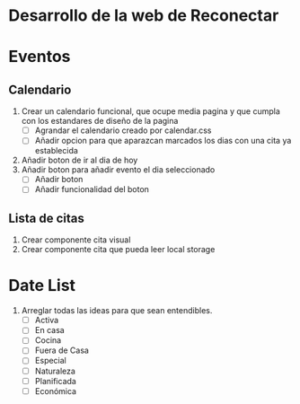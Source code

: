 # Desarrollo de la web de Reconectar


# Eventos
## Calendario
1. Crear un calendario funcional, que ocupe media pagina y que cumpla con los estandares de diseño de la pagina
    - [ ] Agrandar el calendario creado por calendar.css
    - [ ] Añadir opcion para que aparazcan marcados los dias con una cita ya establecida
2. Añadir boton de ir al dia de hoy
3. Añadir boton para añadir evento el dia seleccionado
    - [ ] Añadir boton
    - [ ] Añadir funcionalidad del boton
## Lista de citas
1. Crear componente cita visual
2. Crear componente cita que pueda leer local storage


# Date List
1. Arreglar todas las ideas para que sean entendibles.
    - [ ] Activa
    - [ ] En casa
    - [ ] Cocina
    - [ ] Fuera de Casa
    - [ ] Especial
    - [ ] Naturaleza
    - [ ] Planificada
    - [ ] Económica